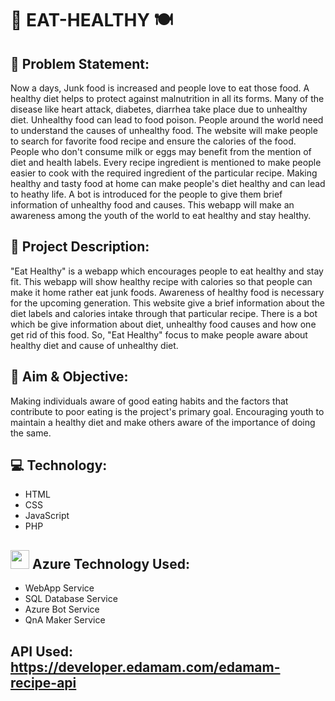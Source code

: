 # :fork_and_knife: EAT-HEALTHY :plate_with_cutlery:	
  
## :thinking: Problem Statement:
Now a days, Junk food is increased and people love to eat those food. A healthy diet helps to protect against malnutrition in all its forms. Many of the disease like heart attack, diabetes, diarrhea take place due to unhealthy diet. Unhealthy food can lead to food poison. People around the world need to understand the causes of unhealthy food.
The website will make people to search for favorite food recipe and ensure the calories of the food. People who don't consume milk or eggs may benefit from the mention of diet and health labels. Every recipe ingredient is mentioned to make people easier to cook with the required ingredient of the particular recipe. Making healthy and tasty food at home can make people's diet healthy and can lead to heathy life. A bot is introduced for the people to give them brief information of unhealthy food and causes. This webapp will make an awareness among the youth of the world to eat healthy and stay healthy.

## :open_book: Project Description:
"Eat Healthy" is a webapp which encourages people to eat healthy and stay fit. This webapp will show healthy recipe with calories so that people can make it home rather eat junk foods. Awareness of healthy food is necessary for the upcoming generation. This website give a brief information about the diet labels and calories intake through that particular recipe. There is a bot which be give information about diet, unhealthy food causes and how one get rid of this food.
So, "Eat Healthy" focus to make people aware about healthy diet and cause of unhealthy diet. 

## :dart: Aim & Objective:
Making individuals aware of good eating habits and the factors that contribute to poor eating is the project's primary goal. Encouraging youth to maintain a healthy diet and make others aware of the importance of doing the same.

## :computer: Technology:
* HTML
* CSS
* JavaScript
* PHP

## <img src="https://upload.wikimedia.org/wikipedia/commons/thumb/f/fa/Microsoft_Azure.svg/1200px-Microsoft_Azure.svg.png" width="30px"> Azure Technology Used:
* WebApp Service
* SQL Database Service
* Azure Bot Service
* QnA Maker Service

## API Used: https://developer.edamam.com/edamam-recipe-api

